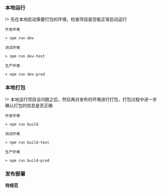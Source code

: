 ### 本地运行

!> 先在本地启动需要打包的环境，检查项目是否能正常启动运行

`开发环境`

```
> npm run dev
```

`测试环境`

```
> npm run dev-test
```

`生产环境`

```
> npm run dev-prod
```

### 本地打包

!> 本地运行项目没问题之后，然后再对发布的环境进行打包，打包过程中进一步确认打包的信息是否正确

`开发环境`

```
> npm run build
```

`测试环境`

```
> npm run build-test
```

`生产环境`

```
> npm run build-prod
```

### 发布部署

**待规范**